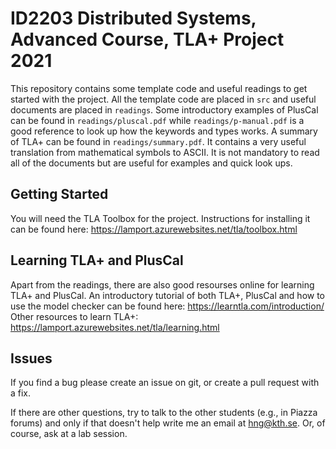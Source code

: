 # ID2203 Distributed Systems, Advanced Course, TLA+ Project 2021

This repository contains some template code and useful readings to get started with the project. All the template code are placed in `src` and useful documents are placed in `readings`. Some introductory examples of PlusCal can be found in `readings/pluscal.pdf` while `readings/p-manual.pdf` is a good reference to look up  how the keywords and types works. A summary of TLA+ can be found in `readings/summary.pdf`. It contains a very useful translation from mathematical symbols to ASCII. It is not mandatory to read all of the documents but are useful for examples and quick look ups. 

## Getting Started
You will need the TLA Toolbox for the project. Instructions for installing it can be found here: https://lamport.azurewebsites.net/tla/toolbox.html

## Learning TLA+ and PlusCal
Apart from the readings, there are also good resourses online for learning TLA+ and PlusCal.
An introductory tutorial of both TLA+, PlusCal and how to use the model checker can be found here: https://learntla.com/introduction/
Other resources to learn TLA+: https://lamport.azurewebsites.net/tla/learning.html

## Issues
If you find a bug please create an issue on git, or create a pull request with a fix.

If there are other questions, try to talk to the other students (e.g., in Piazza forums) and only if that doesn't help write me an email at <hng@kth.se>. Or, of course, ask at a lab session.